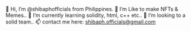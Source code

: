 👋 Hi, I’m @shibaphofficials from Philippines.
👀 I’m Like to make NFTs & Memes..
🌱 I’m currently learning solidity, html, c++ etc..
💞️ I’m looking to a solid team..
📫 contact me here: shibaph.officials@gmail.com
